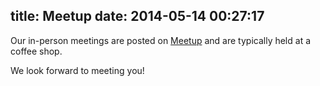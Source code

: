 title: Meetup
date: 2014-05-14 00:27:17
---

Our in-person meetings are posted on [Meetup](http://www.meetup.com/Boulder-Meshnet/) and are typically held at a coffee shop.

We look forward to meeting you!
